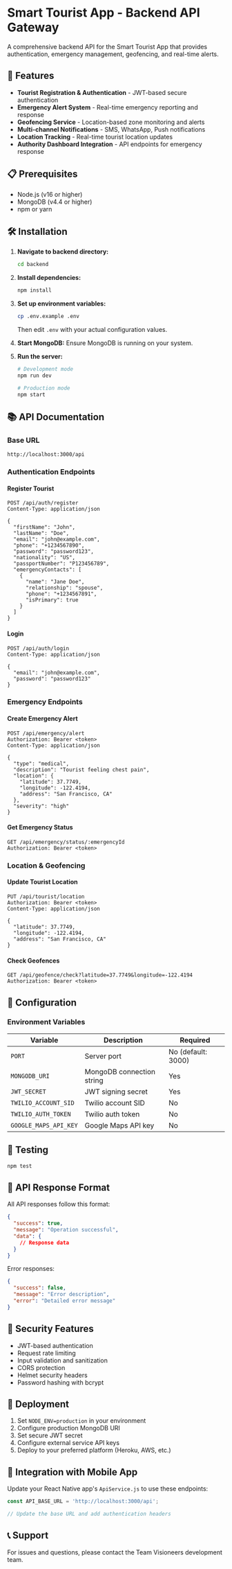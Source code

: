 # Smart Tourist App - Backend API Gateway

A comprehensive backend API for the Smart Tourist App that provides authentication, emergency management, geofencing, and real-time alerts.

## 🚀 Features

- **Tourist Registration & Authentication** - JWT-based secure authentication
- **Emergency Alert System** - Real-time emergency reporting and response
- **Geofencing Service** - Location-based zone monitoring and alerts
- **Multi-channel Notifications** - SMS, WhatsApp, Push notifications
- **Location Tracking** - Real-time tourist location updates
- **Authority Dashboard Integration** - API endpoints for emergency response

## 📋 Prerequisites

- Node.js (v16 or higher)
- MongoDB (v4.4 or higher)
- npm or yarn

## 🛠️ Installation

1. **Navigate to backend directory:**
   ```bash
   cd backend
   ```

2. **Install dependencies:**
   ```bash
   npm install
   ```

3. **Set up environment variables:**
   ```bash
   cp .env.example .env
   ```
   Then edit `.env` with your actual configuration values.

4. **Start MongoDB:**
   Ensure MongoDB is running on your system.

5. **Run the server:**
   ```bash
   # Development mode
   npm run dev
   
   # Production mode
   npm start
   ```

## 📚 API Documentation

### Base URL
```
http://localhost:3000/api
```

### Authentication Endpoints

#### Register Tourist
```http
POST /api/auth/register
Content-Type: application/json

{
  "firstName": "John",
  "lastName": "Doe",
  "email": "john@example.com",
  "phone": "+1234567890",
  "password": "password123",
  "nationality": "US",
  "passportNumber": "P123456789",
  "emergencyContacts": [
    {
      "name": "Jane Doe",
      "relationship": "spouse",
      "phone": "+1234567891",
      "isPrimary": true
    }
  ]
}
```

#### Login
```http
POST /api/auth/login
Content-Type: application/json

{
  "email": "john@example.com",
  "password": "password123"
}
```

### Emergency Endpoints

#### Create Emergency Alert
```http
POST /api/emergency/alert
Authorization: Bearer <token>
Content-Type: application/json

{
  "type": "medical",
  "description": "Tourist feeling chest pain",
  "location": {
    "latitude": 37.7749,
    "longitude": -122.4194,
    "address": "San Francisco, CA"
  },
  "severity": "high"
}
```

#### Get Emergency Status
```http
GET /api/emergency/status/:emergencyId
Authorization: Bearer <token>
```

### Location & Geofencing

#### Update Tourist Location
```http
PUT /api/tourist/location
Authorization: Bearer <token>
Content-Type: application/json

{
  "latitude": 37.7749,
  "longitude": -122.4194,
  "address": "San Francisco, CA"
}
```

#### Check Geofences
```http
GET /api/geofence/check?latitude=37.7749&longitude=-122.4194
Authorization: Bearer <token>
```

## 🔧 Configuration

### Environment Variables

| Variable | Description | Required |
|----------|-------------|----------|
| `PORT` | Server port | No (default: 3000) |
| `MONGODB_URI` | MongoDB connection string | Yes |
| `JWT_SECRET` | JWT signing secret | Yes |
| `TWILIO_ACCOUNT_SID` | Twilio account SID | No |
| `TWILIO_AUTH_TOKEN` | Twilio auth token | No |
| `GOOGLE_MAPS_API_KEY` | Google Maps API key | No |

## 🧪 Testing

```bash
npm test
```

## 📖 API Response Format

All API responses follow this format:

```json
{
  "success": true,
  "message": "Operation successful",
  "data": {
    // Response data
  }
}
```

Error responses:
```json
{
  "success": false,
  "message": "Error description",
  "error": "Detailed error message"
}
```

## 🔐 Security Features

- JWT-based authentication
- Request rate limiting
- Input validation and sanitization
- CORS protection
- Helmet security headers
- Password hashing with bcrypt

## 🚀 Deployment

1. Set `NODE_ENV=production` in your environment
2. Configure production MongoDB URI
3. Set secure JWT secret
4. Configure external service API keys
5. Deploy to your preferred platform (Heroku, AWS, etc.)

## 🤝 Integration with Mobile App

Update your React Native app's `ApiService.js` to use these endpoints:

```javascript
const API_BASE_URL = 'http://localhost:3000/api';

// Update the base URL and add authentication headers
```

## 📞 Support

For issues and questions, please contact the Team Visioneers development team.